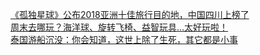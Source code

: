   
[《孤独星球》公布2018亚洲十佳旅行目的地，中国四川上榜了](http://www.dianyue.me/archives/829/88qzgg25vmzm6sh0/)  
[周末去哪玩？海洋球、旋转飞椅、益智玩具…太好玩啦！](http://www.dianyue.me/archives/827/ltxcme353fchdt0b/)  
[泰国游船沉没：你会知道，这世上除了生死，其它都是小事](http://www.dianyue.me/archives/824/5dq9fs38s74g5plu/)